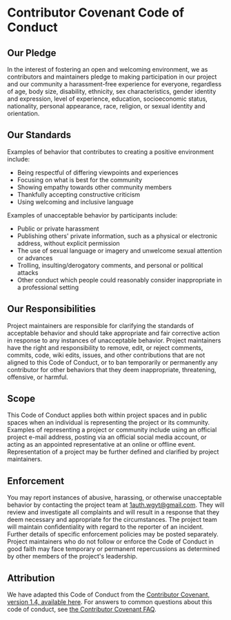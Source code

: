 # Contributor Covenant Code of Conduct

## Our Pledge

In the interest of fostering an open and welcoming environment, we as
contributors and maintainers pledge to making participation in our project and
our community a harassment-free experience for everyone, regardless of age, body
size, disability, ethnicity, sex characteristics, gender identity and
expression, level of experience, education, socioeconomic status, nationality,
personal appearance, race, religion, or sexual identity and orientation.

## Our Standards

Examples of behavior that contributes to creating a positive environment
include:

-   Being respectful of differing viewpoints and experiences
-   Focusing on what is best for the community
-   Showing empathy towards other community members
-   Thankfully accepting constructive criticism
-   Using welcoming and inclusive language

Examples of unacceptable behavior by participants include:

-   Public or private harassment
-   Publishing others' private information, such as a physical or electronic
    address, without explicit permission
-   The use of sexual language or imagery and unwelcome sexual attention or
    advances
-   Trolling, insulting/derogatory comments, and personal or political attacks
-   Other conduct which people could reasonably consider inappropriate in a
    professional setting

## Our Responsibilities

Project maintainers are responsible for clarifying the standards of acceptable
behavior and should take appropriate and fair corrective action in response to
any instances of unacceptable behavior. Project maintainers have the right and
responsibility to remove, edit, or reject comments, commits, code, wiki edits,
issues, and other contributions that are not aligned to this Code of Conduct, or
to ban temporarily or permanently any contributor for other behaviors that they
deem inappropriate, threatening, offensive, or harmful.

## Scope

This Code of Conduct applies both within project spaces and in public spaces
when an individual is representing the project or its community. Examples of
representing a project or community include using an official project e-mail
address, posting via an official social media account, or acting as an appointed
representative at an online or offline event. Representation of a project may be
further defined and clarified by project maintainers.

## Enforcement

You may report instances of abusive, harassing, or otherwise unacceptable
behavior by contacting the project team at 1auth.wgyt@gmail.com. They will
review and investigate all complaints and will result in a response that they
deem necessary and appropriate for the circumstances. The project team will
maintain confidentiality with regard to the reporter of an incident. Further
details of specific enforcement policies may be posted separately. Project
maintainers who do not follow or enforce the Code of Conduct in good faith may
face temporary or permanent repercussions as determined by other members of the
project's leadership.

## Attribution

We have adapted this Code of Conduct from the
[Contributor Covenant, version 1.4, available here](https://www.contributor-covenant.org/version/1/4/code-of-conduct.html).
For answers to common questions about this code of conduct, see
[the Contributor Covenant FAQ](https://www.contributor-covenant.org/faq).
